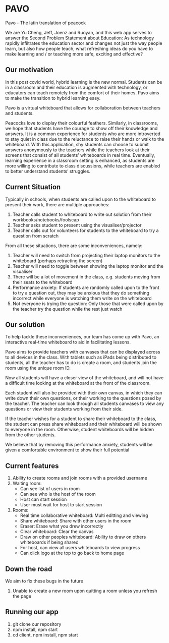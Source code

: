 # PAVO

Pavo - The latin translation of peacock

We are Yu Cheng, Jeff, Joenz and Ruoyan, and this web app serves to answer the Second Problem Statement about Education:
As technology rapidly infiltrates the education sector and changes not just the way people learn, but also how people teach,
what refreshing ideas do you have to make learning and / or teaching more safe, exciting and effective?

## Our motivation

In this post covid world, hybrid learning is the new normal. Students can be in a classroom and their education is augmented
with technology, or educators can teach remotely from the comfort of their homes. Pavo aims to make the transition to hybrid
learning easy.

Pavo is a virtual whiteboard that allows for collaboration between teachers and students.

Peacocks love to display their colourful feathers. Similarly, in classrooms, we hope that students have the courage to show
off their knowledge and answers. It is a common experience for students who are more introverted to stay quiet in class due
to the reluctance to raise their hands or walk to the whiteboard. With this application, shy students can choose to submit
answers anonymously to the teachers while the teachers look at their screens that consist of all students’ whiteboards in
real time. Eventually, learning experience in a classroom setting is enhanced, as students are more willing to contribute to
class discussions, while teachers are enabled to better understand students’ struggles.

## Current Situation

Typically in schools, when students are called upon to the whiteboard to present their work, there are multiple approaches:

1. Teacher calls student to whiteboard to write out solution from their workbooks/notebooks/foolscap
2. Teacher asks student to present using the visualiser/projector
3. Teacher calls out for volunteers for students to the whiteboard to try a question from scratch

From all these situations, there are some inconveniences, namely:

1. Teacher will need to switch from projecting their laptop monitors to the whiteboard (perhaps retracting the screen)
2. Teacher will need to toggle between showing the laptop monitor and the visualiser
3. There will be a lot of movement in the class, e.g. students moving from their seats to the whiteboard
4. Performance anxiety: If students are randomly called upon to the front to try a question out, they may be anxious that they do something incorrect while everyone is watching them write on the whiteboard
5. Not everyone is trying the question: Only those that were called upon by the teacher try the question while the rest just watch

## Our solution

To help tackle these inconveniences, our team has come up with Pavo, an interactive real-time whiteboard to aid in facilitating lessons.

Pavo aims to provide teachers with canvases that can be displayed across to all devices in the class. With tablets such as iPads being distributed to students, all the teacher has to do is create a room, and students join the room using the unique room ID.

Now all students will have a closer view of the whiteboard, and will not have a difficult time looking at the whiteboard at the front of the classroom.

Each student will also be provided with their own canvas, in which they can write down their own questions, or their working to the questions posed by the teacher. The teacher can look through all students canvases to view any questions or view their students working from their side.

If the teacher wishes for a student to share their whiteboard to the class, the student can press share whiteboard and their whiteboard will be shown to everyone in the room. Otherwise, student whiteboards will be hidden from the other students.

We believe that by removing this performance anxiety, students will be given a comfortable environment to show their full potential

## Current features

1. Ability to create rooms and join rooms with a provided username
2. Waiting room:
   - Can see list of users in room
   - Can see who is the host of the room
   - Host can start session
   - User must wait for host to start session
3. Rooms:
   - Real time collaborative whiteboard: Multi editting and viewing
   - Share whiteboard: Share with other users in the room
   - Eraser: Erase what you drew incorrectly
   - Clear whiteboard: Clear the canvas
   - Draw on other peoples whiteboard: Ability to draw on others whiteboards if being shared
   - For host, can view all users whiteboards to view progress
   - Can click logo at the top to go back to home page

## Down the road

We aim to fix these bugs in the future

1. Unable to create a new room upon quitting a room unless you refresh the page

## Running our app

1. git clone our repository
2. npm install, npm start
3. cd client, npm install, npm start
